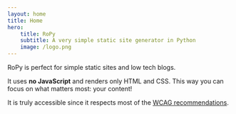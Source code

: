 ```yaml
---
layout: home
title: Home
hero:
    title: RoPy
    subtitle: A very simple static site generator in Python
    image: /logo.png
---
```


RoPy is perfect for simple static sites and low tech blogs.

It uses **no JavaScript** and renders only HTML and CSS. 
This way you can focus on what matters most: your content!

It is truly accessible since it respects most of the [WCAG recommendations]().